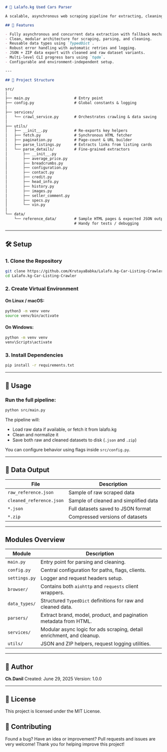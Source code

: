 ```markdown
# 🚗 Lalafo.kg Used Cars Parser

A scalable, asynchronous web scraping pipeline for extracting, cleaning, and storing structured advertisement data from [lalafo.kg](https://lalafo.kg). This project is tailored to scrape used car listings, parse detailed advertisement metadata, and provide cleaned JSON outputs ready for analysis or integration.

## 📌 Features

- Fully asynchronous and concurrent data extraction with fallback mechanisms.
- Clean, modular architecture for scraping, parsing, and cleaning.
- Reusable data types using `TypedDict`.
- Robust error handling with automatic retries and logging.
- JSON + ZIP data export with cleaned and raw dataset variants.
- Multi-level CLI progress bars using `tqdm`.
- Configurable and environment-independent setup.

---

## 📁 Project Structure

src/
│
├── main.py                    # Entry point
├── config.py                  # Global constants & logging
│
├── services/
│   └── crawl_service.py       # Orchestrates crawling & data saving
│
├── utils/
│   ├── __init__.py            # Re-exports key helpers
│   ├── fetch.py               # Synchronous HTML fetcher
│   ├── pagination.py          # Page-count & URL builder
│   ├── parse_listings.py      # Extracts links from listing cards
│   └── parse_details/         # Fine-grained extractors
│       ├── __init__.py
│       ├── average_price.py
│       ├── breadcrumbs.py
│       ├── configuration.py
│       ├── contact.py
│       ├── credit.py
│       ├── head_info.py
│       ├── history.py
│       ├── images.py
│       ├── seller_comment.py
│       ├── specs.py
│       └── vin.py
│
└── data/
    └── reference_data/        # Sample HTML pages & expected JSON output
                               # Handy for tests / debugging
```
---

## 🛠 Setup

### 1. Clone the Repository

```bash
git clone https://github.com/KrutayaBabka/Lalafo.kg-Car-Listing-Crawler.git
cd Lalafo.kg-Car-Listing-Crawler
````

### 2. Create Virtual Environment

#### On Linux / macOS:

```bash
python3 -m venv venv
source venv/bin/activate
```

#### On Windows:

```bash
python -m venv venv
venv\Scripts\activate
```

### 3. Install Dependencies

```bash
pip install -r requirements.txt
```

---

## 🚀 Usage

### Run the full pipeline:

```bash
python src/main.py
```

The pipeline will:

* Load raw data if available, or fetch it from lalafo.kg
* Clean and normalize it
* Save both raw and cleaned datasets to disk (`.json` and `.zip`)

You can configure behavior using flags inside `src/config.py`.

---

## 🧪 Data Output

| File                     | Description                           |
| ------------------------ | ------------------------------------- |
| `raw_reference.json`     | Sample of raw scraped data            |
| `cleaned_reference.json` | Sample of cleaned and simplified data |
| `*.json`                 | Full datasets saved to JSON format    |
| `*.zip`                  | Compressed versions of datasets       |

---

## Modules Overview

| Module        | Description                                                           |
| ------------- | --------------------------------------------------------------------- |
| `main.py`     | Entry point for parsing and cleaning.                                 |
| `config.py`   | Central configuration for paths, flags, clients.                      |
| `settings.py` | Logger and request headers setup.                                     |
| `browser/`    | Contains both `aiohttp` and `requests` client wrappers.               |
| `data_types/` | Structured `TypedDict` definitions for raw and cleaned data.          |
| `parsers/`    | Extract brand, model, product, and pagination metadata from HTML.     |
| `services/`   | Modular async logic for ads scraping, detail enrichment, and cleanup. |
| `utils/`      | JSON and ZIP helpers, request logging utilities.                      |

---

## 👤 Author

**Ch.Danil**
Created: June 29, 2025
Version: 1.0.0

---

## 📄 License

This project is licensed under the MIT License.

## 🙌 Contributing

Found a bug? Have an idea or improvement?
Pull requests and issues are very welcome! 
Thank you for helping improve this project!
